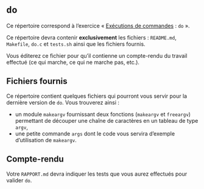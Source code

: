 #   `do`

Ce répertoire correspond à l’exercice
« [Exécutions de commandes](https://www.fil.univ-lille1.fr/~hym/e/pds/tp/tdps-exec.html#do) : `do` ».

Ce répertoire devra contenir **exclusivement** les fichiers :
`README.md`, `Makefile`, `do.c` et `tests.sh` ainsi que les fichiers
fournis.

Vous éditerez ce fichier pour qu’il contienne un compte-rendu du
travail effectué (ce qui marche, ce qui ne marche pas, etc.).


##  Fichiers fournis

Ce répertoire contient quelques fichiers qui pourront vous servir pour
la dernière version de `do`.
Vous trouverez ainsi :

-   un module `makeargv` fournissant deux fonctions (`makeargv` et
    `freeargv`) permettant de découper une chaîne de caractères en un
    tableau de type `argv`,
-   une petite commande `args` dont le code vous servira d’exemple
    d’utilisation de `makeargv`.


##  Compte-rendu

Votre `RAPPORT.md` devra indiquer les tests que vous aurez effectués
pour valider `do`.
